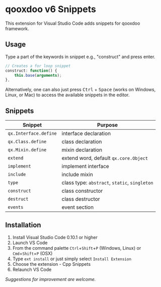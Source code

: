 # qooxdoo v6 Snippets
This extension for Visual Studio Code adds snippets for qooxdoo framework.

## Usage
Type a part of the keywords in snippet e.g., "construct" and press enter.

```javascript
// Creates a for loop snippet
construct: function() {
    this.base(arguments);
}, 
```

Alternatively, one can also just press <kbd>Ctrl</kbd> + <kbd>Space</kbd> (works on Windows, Linux, or Mac) to access the available snippets in the editor.

## Snippets

| Snippet               | Purpose                                       |
| ----------------------| ----------------------------------------------|
| `qx.Interface.define` | interface declaration                         |
| `qx.Class.define`     | class declaration                             |
| `qx.Mixin.define`     | mixin declaration                             |
| `extend`              | extend word, default `qx.core.Object`         |
| `implement`           | implement interface                           |
| `include`             | include mixin                                 |
| `type`                | class type: `abstract`, `static`, `singleton` |
| `construct`           | class constructor                             |
| `destruct`            | class destructor                              |
| `events`              | event section                                 |

## Installation

1. Install Visual Studio Code 0.10.1 or higher
2. Launch VS Code
3. From the command palette `Ctrl`+`Shift`+`P` (Windows, Linux) or `Cmd`+`Shift`+`P` (OSX)
4. Type `ext install` or just simply select `Install Extension`
5. Choose the extension - Cpp Snippets
6. Relaunch VS Code


*Suggestions for improvement are welcome.*
